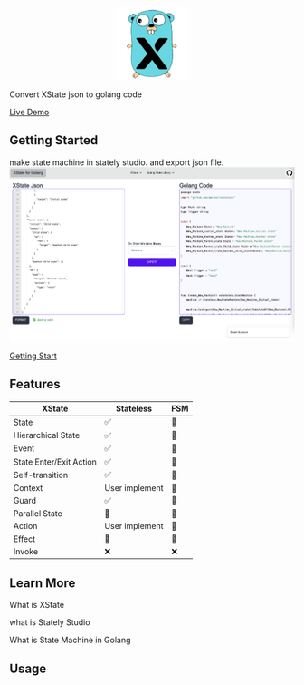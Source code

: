 <p align="center">
    <img src="https://github.com/CorrectRoadH/XState-for-golang/blob/main/images/logo.png?raw=true" height="128"/></a>
</p>

Convert XState json to golang code

[Live Demo](https://xstate.zeabur.app)

## Getting Started
make state machine in stately studio. and export json file.
![image](./images/screenshot.png)

[Getting Start](./docs/getting-start.md)


## Features
| XState | Stateless | FSM |
| --- | --- | --- |
| State | ✅ | 🚧 |
| Hierarchical State | ✅ | 🚧 |
| Event | ✅ | 🚧 |
| State Enter/Exit Action | ✅ | 🚧 |
| Self-transition | ✅ | 🚧 |
| Context | User implement | 🚧 |
| Guard | ✅ | 🚧 |
| Parallel State | 🚧 | 🚧 | 
| Action | User implement | 🚧 |
| Effect | 🚧 | 🚧 |
| Invoke | ❌ | ❌ |

## Learn More

What is XState

what is Stately Studio

What is State Machine in Golang

## Usage

